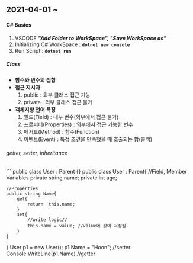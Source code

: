 <h2>2021-04-01 ~ </h2> 
<h4>C# Basics</h4>
<ol>
    <li> VSCODE <i><b>"Add Folder to WorkSpace", "Save WorkSpace as"</b></i></li>
    <li> Initializing C# WorkSpace : <code><b>dotnet new console</b></code></li>
    <li> Run Script : <code><b>dotnet run</b></code></li>
</ol>

<h5>Class</h5>
<ul>
    <li><b>함수와 변수의 집합</b></li>
    <li><b>접근 지시자</b>
        <ol>
        <li>public : 외부 클래스 접근 가능</li>
        <li>private : 외부 클래스 접근 불가</li>
        </ol>
    </li>
    <li><b>객체지향 언어 특징</b>
        <ol>
        <li>필드(Field) : 내부 변수(외부에서 접근 불가)</li>
        <li>프로퍼티(Properties) : 외부에서 접근 가능한 변수</li>
        <li>메서드(Method) : 함수(Function)</li>
        <li>이벤트(Event) : 특정 조건을 만족했을 때 호출되는 함(콜백)</li>
        </ol>
    </li>
</ul>
<h6>getter, setter, inheritance</h6>
```
public class User : Parent {}
public class User : Parent{
    //Field, Member Variables
    private string name;
    private int age;

    //Properties
    public string Name{
        get{
            return  this.name;
        }
        set{
            //write logic//
            this.name = value; //value에 값이 저장됨.
        }
    }
}
User p1 = new User();
p1.Name = "Hoon"; //setter
Console.WriteLine(p1.Name) //getter
```